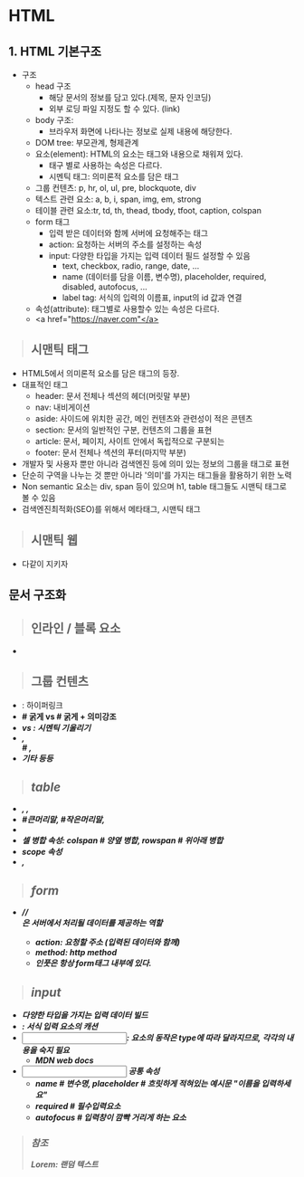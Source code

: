 # HTML 



## 1. HTML 기본구조

* 구조
  * head 구조
    * 해당 문서의 정보를 담고 있다.(제목, 문자 인코딩)
    * 외부 로딩 파일 지정도 할 수 있다. (link)
  * body 구조:
    *  브라우저 화면에 나타나는 정보로 실제 내용에 해당한다.
  * DOM tree: 부모관계, 형제관계
  * 요소(element): HTML의 요소는 태그와 내용으로 채워져 있다.
    * 태구 별로 사용하는 속성은 다르다.
    * 시멘틱 태그: 의미론적 요소를 담은 태그
  * 그룹 컨텐츠: p, hr, ol, ul, pre, blockquote, div
  * 텍스트 관련 요소: a, b, i, span, img, em, strong
  * 테이블 관련 요소:tr, td, th, thead, tbody, tfoot, caption, colspan
  * form 태그
    * 입력 받은 데이터와 함께 서버에 요청해주는 태그
    * action: 요청하는 서버의 주소를 설정하는 속성
    * input: 다양한 타입을 가지는 입력 데이터 필드 설정할 수 있음
      * text, checkbox, radio, range, date, ...
      * name (데이터를 담을 이름, 변수명), placeholder, required, disabled, autofocus, ...
      * label tag: 서식의 입력의 이름표, input의 id 값과 연결
  * 속성(attribute): 태그별로 사용할수 있는 속성은 다르다.
  * <a href="https://naver.com"</a>



> ## 시맨틱 태그

* HTML5에서 의미론적 요소를 담은 태그의 등장.
* 대표적인 태그
  * header: 문서 전체나 섹션의 헤더(머릿말 부분)
  * nav: 내비게이션
  * aside: 사이드에 위치한 공간, 메인 컨텐츠와 관련성이 적은 콘텐츠
  * section: 문서의 일반적인 구분, 컨텐츠의 그룹을 표현
  * article: 문서, 페이지, 사이트 안에서 독립적으로 구분되는
  * footer: 문서 전체나 섹션의 푸터(마지막 부분)
* 개발자 및 사용자 뿐만 아니라 검색엔진 등에 의미 있는 정보의 그룹을 태그로 표현
* 단순히 구역을 나누는 것 뿐만 아니라 '의미'를 가지는 태그들을 활용하기 위한 노력
* Non semantic 요소는 div, span 등이 있으며 h1, table 태그들도 시맨틱 태그로 볼 수 있음
* 검색엔진최적화(SEO)를 위해서 메타태그, 시맨틱 태그



> ## 시맨틱 웹

* 다같이 지키자



## 문서 구조화

>## 인라인 / 블록 요소

* 





>## 그룹 컨텐츠

* <a>: 하이퍼링크
* <b>  # 굵게 vs <strong> # 굵게 + 의미강조
* <i> vs <em>: 시멘틱 기울리기
* <span>,  <br> # , <img>
* 기타 등등



> ## table

* <tr>, <td>, <th>
* <thead> #큰머리말, <tbody>#작은머리말, <tfoot> 
* <caption>
* 셀 병합 속성: colspan # 양옆 병합, rowspan # 위아래 병합
* scope 속성
* <col>, <colgroup>



>##  form

* //<form>은 서버에서 처리될 데이터를 제공하는 역할
  * action: 요청할 주소 (입력된 데이터와 함께) 
  * method: http method
  * 인풋은 항상 form태그 내부에 있다.

> ## input

* 다양한 타입을 가지는 입력 데이터 빌드
* <label>: 서식 입력 요소의 캐션
* <input>: 요소의 동작은 type에 따라 달라지므로, 각각의 내용을 숙지 필요
  * MDN web docs
* <input> 공통 속성
  * name # 변수명, placeholder # 흐릿하게 적혀있는 예시문 "이름을 입력하세요"
  * required # 필수입력요소
  * autofocus # 입력창이 깜빡 거리게 하는 요소



> ### 참조
>
> Lorem: 랜덤 텍스트